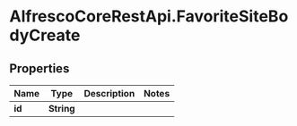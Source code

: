 # AlfrescoCoreRestApi.FavoriteSiteBodyCreate

## Properties
Name | Type | Description | Notes
------------ | ------------- | ------------- | -------------
**id** | **String** |  | 


